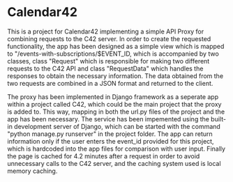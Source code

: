 # Calendar42
This is a project for Calendar42 implementing a simple API Proxy for combining requests to the C42 server.  In order to create the requested functionality, the app has been designed as a simple view which is mapped to "/events-with-subscriptions/$EVENT_ID, which is accompanied by two classes, class "Request" which is responsible for making two different requests to the C42 API and class "RequestData" which handles the responses to obtain the necessary information. The data obtained from the two requests are combined in a JSON format and returned to the client.

The proxy has been implemented in Django framework as a seperate app within a project called C42, which could be the main project that the proxy is added to. This way, mapping in both the url.py files of the project and the app has been necessary. The service has been impemented using the built-in development server of Django, which can be started with the command "python manage.py runserver" in the project folder. The app can return information only if the user enters the event_id provided for this project, which is hardcoded into the app files for comparison with user input. Finally the page is cached for 4.2 minutes after a request in order to avoid unnecessary calls to the C42 server, and the caching system used is local memory caching.

